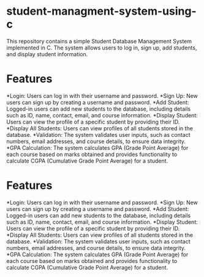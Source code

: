 # student-managment-system-using-c
This repository contains a simple Student Database Management System implemented in C. The system allows users to log in, sign up, add students, and display student information.

# Features
*Login: Users can log in with their username and password.
*Sign Up: New users can sign up by creating a username and password.
*Add Student: Logged-in users can add new students to the database, including details such as ID, name, contact, email, and course information.
*Display Student: Users can view the profile of a specific student by providing their ID.
*Display All Students: Users can view profiles of all students stored in the database.
*Validation: The system validates user inputs, such as contact numbers, email addresses, and course details, to ensure data integrity.
*GPA Calculation: The system calculates GPA (Grade Point Average) for each course based on marks obtained and provides functionality to calculate CGPA (Cumulative Grade Point Average) for a student.

# Features
*Login: Users can log in with their username and password.
*Sign Up: New users can sign up by creating a username and password.
*Add Student: Logged-in users can add new students to the database, including details such as ID, name, contact, email, and course information.
*Display Student: Users can view the profile of a specific student by providing their ID.
*Display All Students: Users can view profiles of all students stored in the database.
*Validation: The system validates user inputs, such as contact numbers, email addresses, and course details, to ensure data integrity.
*GPA Calculation: The system calculates GPA (Grade Point Average) for each course based on marks obtained and provides functionality to calculate CGPA (Cumulative Grade Point Average) for a student.
